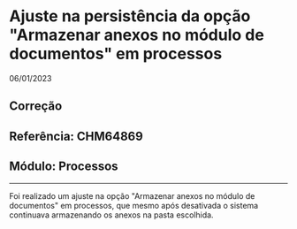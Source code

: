 # Ajuste na persistência da opção "Armazenar anexos no módulo de documentos" em processos
06/01/2023
## Correção
## Referência: CHM64869
## Módulo: Processos
***

Foi realizado um ajuste na opção "Armazenar anexos no módulo de documentos" em processos, que mesmo após desativada o sistema continuava armazenando os anexos na pasta escolhida.
